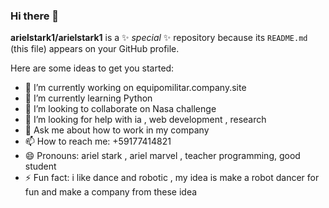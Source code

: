 ### Hi there 👋


**arielstark1/arielstark1** is a ✨ _special_ ✨ repository because its `README.md` (this file) appears on your GitHub profile.

Here are some ideas to get you started:

- 🔭 I’m currently working on equipomilitar.company.site
- 🌱 I’m currently learning Python
- 👯 I’m looking to collaborate on Nasa challenge
- 🤔 I’m looking for help with ia , web development , research
- 💬 Ask me about how to work in my company 
- 📫 How to reach me: +59177414821
- 😄 Pronouns: ariel stark , ariel marvel , teacher programming, good student 
- ⚡ Fun fact: i like dance and robotic , my idea is make a robot dancer for fun and make a company from these idea 
